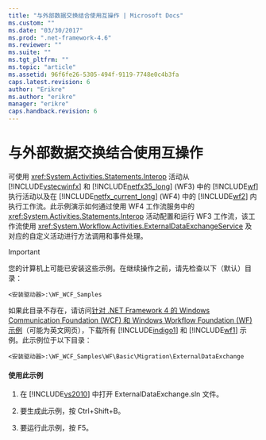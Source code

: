 ```yaml
---
title: "与外部数据交换结合使用互操作 | Microsoft Docs"
ms.custom: ""
ms.date: "03/30/2017"
ms.prod: ".net-framework-4.6"
ms.reviewer: ""
ms.suite: ""
ms.tgt_pltfrm: ""
ms.topic: "article"
ms.assetid: 96f6fe26-5305-494f-9119-7748e0c4b3fa
caps.latest.revision: 6
author: "Erikre"
ms.author: "erikre"
manager: "erikre"
caps.handback.revision: 6
---
```

# 与外部数据交换结合使用互操作
可使用 <xref:System.Activities.Statements.Interop> 活动从 [!INCLUDE[vstecwinfx](../../../../includes/vstecwinfx-md.md)] 和 [!INCLUDE[netfx35_long](../../../../includes/netfx35-long-md.md)] \(WF3\) 中的 [!INCLUDE[wf](../../../../includes/wf-md.md)] 执行活动以及在 [!INCLUDE[netfx_current_long](../../../../includes/netfx-current-long-md.md)] \(WF4\) 中的 [!INCLUDE[wf2](../../../../includes/wf2-md.md)] 内执行工作流。此示例演示如何通过使用 WF4 工作流服务中的 <xref:System.Activities.Statements.Interop> 活动配置和运行 WF3 工作流，该工作流使用 <xref:System.Workflow.Activities.ExternalDataExchangeService> 及对应的自定义活动进行方法调用和事件处理。  
  
> [!IMPORTANT]
>  您的计算机上可能已安装这些示例。在继续操作之前，请先检查以下（默认）目录：  
>   
>  `<安装驱动器>:\WF_WCF_Samples`  
>   
>  如果此目录不存在，请访问[针对 .NET Framework 4 的 Windows Communication Foundation \(WCF\) 和 Windows Workflow Foundation \(WF\) 示例](http://go.microsoft.com/fwlink/?LinkId=150780)（可能为英文网页），下载所有 [!INCLUDE[indigo1](../../../../includes/indigo1-md.md)] 和 [!INCLUDE[wf1](../../../../includes/wf1-md.md)] 示例。此示例位于以下目录：  
>   
>  `<安装驱动器>:\WF_WCF_Samples\WF\Basic\Migration\ExternalDataExchange`  
  
#### 使用此示例  
  
1.  在 [!INCLUDE[vs2010](../../../../includes/vs2010-md.md)] 中打开 ExternalDataExchange.sln 文件。  
  
2.  要生成此示例，按 Ctrl\+Shift\+B。  
  
3.  要运行此示例，按 F5。